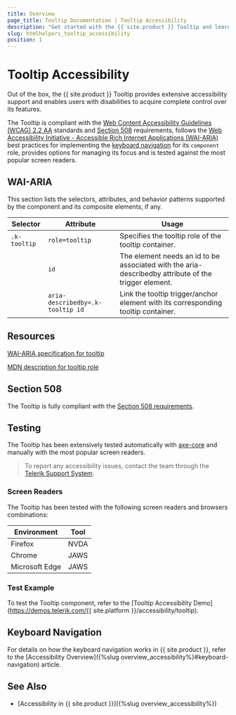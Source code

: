 ```yaml
---
title: Overview
page_title: Tooltip Documentation | Tooltip Accessibility
description: "Get started with the {{ site.product }} Tooltip and learn about its accessibility support for WAI-ARIA, Section 508, and WCAG 2.2."
slug: htmlhelpers_tooltip_accessibility
position: 1
---
```


# Tooltip Accessibility





Out of the box, the {{ site.product }} Tooltip provides extensive accessibility support and enables users with disabilities to acquire complete control over its features.


The Tooltip is compliant with the [Web Content Accessibility Guidelines (WCAG) 2.2 AA](https://www.w3.org/TR/WCAG22/) standards and [Section 508](https://www.section508.gov/) requirements, follows the [Web Accessibility Initiative - Accessible Rich Internet Applications (WAI-ARIA)](https://www.w3.org/WAI/ARIA/apg/) best practices for implementing the [keyboard navigation](#keyboard-navigation) for its `component` role, provides options for managing its focus and is tested against the most popular screen readers.

## WAI-ARIA


This section lists the selectors, attributes, and behavior patterns supported by the component and its composite elements, if any.

| Selector | Attribute | Usage |
| -------- | --------- | ----- |
| `.k-tooltip` | `role=tooltip` | Specifies the tooltip role of the tooltip container. |
|  | `id` | The element needs an id to be associated with the aria-describedby attribute of the trigger element. |
|  | `aria-describedby=.k-tooltip id` | Link the tooltip trigger/anchor element with its corresponding tooltip container. |

## Resources

[WAI-ARIA specification for tooltip](https://www.w3.org/WAI/ARIA/apg/patterns/tooltip/)

[MDN description for tooltip role](https://developer.mozilla.org/en-US/docs/Web/Accessibility/ARIA/Roles/tooltip_role)

## Section 508


The Tooltip is fully compliant with the [Section 508 requirements](http://www.section508.gov/).

## Testing


The Tooltip has been extensively tested automatically with [axe-core](https://github.com/dequelabs/axe-core) and manually with the most popular screen readers.

> To report any accessibility issues, contact the team through the [Telerik Support System](https://www.telerik.com/account/support-center).

### Screen Readers


The Tooltip has been tested with the following screen readers and browsers combinations:

| Environment | Tool |
| ----------- | ---- |
| Firefox | NVDA |
| Chrome | JAWS |
| Microsoft Edge | JAWS |



### Test Example

To test the Tooltip component, refer to the [Tooltip Accessibility Demo](https://demos.telerik.com/{{ site.platform }}/accessibility/tooltip).

## Keyboard Navigation

For details on how the keyboard navigation works in {{ site.product }}, refer to the [Accessibility Overview]({%slug overview_accessibility%}#keyboard-navigation) article.

## See Also

* [Accessibility in {{ site.product }}]({%slug overview_accessibility%})